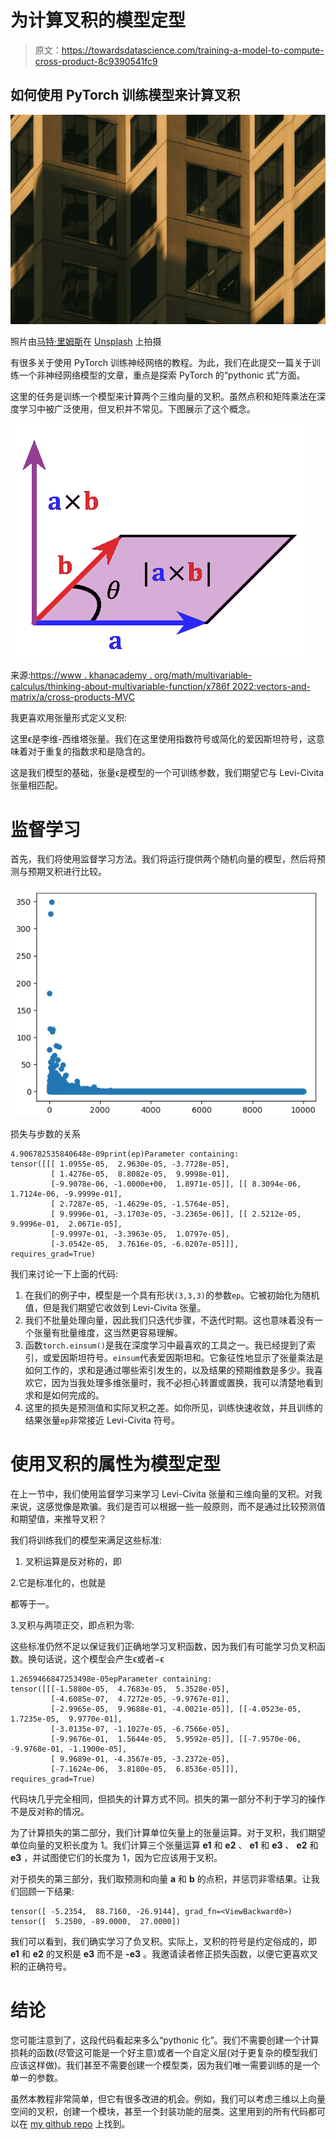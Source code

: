 # 为计算叉积的模型定型

> 原文：<https://towardsdatascience.com/training-a-model-to-compute-cross-product-8c9390541fc9>

## 如何使用 PyTorch 训练模型来计算叉积

![](img/aa0644e502cefccb7a90d7f09b6249bb.png)

照片由[马特·里姆斯](https://unsplash.com/@mattreamesfilm?utm_source=medium&utm_medium=referral)在 [Unsplash](https://unsplash.com?utm_source=medium&utm_medium=referral) 上拍摄

有很多关于使用 PyTorch 训练神经网络的教程。为此，我们在此提交一篇关于训练一个非神经网络模型的文章，重点是探索 PyTorch 的“pythonic 式”方面。

这里的任务是训练一个模型来计算两个三维向量的叉积。虽然点积和矩阵乘法在深度学习中被广泛使用，但叉积并不常见。下图展示了这个概念。

![](img/b8c8169ec7214ca05d98a59706ffb389.png)

来源:[https://www . khanacademy . org/math/multivariable-calculus/thinking-about-multivariable-function/x786f 2022:vectors-and-matrix/a/cross-products-MVC](https://www.khanacademy.org/math/multivariable-calculus/thinking-about-multivariable-function/x786f2022:vectors-and-matrices/a/cross-products-mvc)

我更喜欢用张量形式定义叉积:

这里ϵ是李维-西维塔张量。我们在这里使用指数符号或简化的爱因斯坦符号，这意味着对于重复的指数求和是隐含的。

这是我们模型的基础，张量ϵ是模型的一个可训练参数，我们期望它与 Levi-Civita 张量相匹配。

# 监督学习

首先，我们将使用监督学习方法。我们将运行提供两个随机向量的模型，然后将预测与预期叉积进行比较。

![](img/59929597932adf406b3df56f466203c9.png)

损失与步数的关系

```
4.906782535840648e-09print(ep)Parameter containing:
tensor([[[ 1.0955e-05,  2.9630e-05, -3.7728e-05],
         [ 1.4276e-05,  8.8082e-05,  9.9998e-01],
         [-9.9078e-06, -1.0000e+00,  1.8971e-05]], [[ 8.3094e-06,  1.7124e-06, -9.9999e-01],
         [ 2.7287e-05, -1.4629e-05, -1.5764e-05],
         [ 9.9996e-01, -3.1703e-05, -3.2365e-06]], [[ 2.5212e-05,  9.9996e-01,  2.0671e-05],
         [-9.9997e-01, -3.3963e-05,  1.0797e-05],
         [-3.0542e-05,  3.7616e-05, -6.0207e-05]]], requires_grad=True)
```

我们来讨论一下上面的代码:

1.  在我们的例子中，模型是一个具有形状`(3,3,3)`的参数`ep`。它被初始化为随机值，但是我们期望它收敛到 Levi-Civita 张量。
2.  我们不批量处理向量，因此我们只迭代步骤，不迭代时期。这也意味着没有一个张量有批量维度，这当然更容易理解。
3.  函数`torch.einsum()`是我在深度学习中最喜欢的工具之一。我已经提到了索引，或爱因斯坦符号。`einsum`代表爱因斯坦和。它象征性地显示了张量乘法是如何工作的，求和是通过哪些索引发生的，以及结果的预期维数是多少。我喜欢它，因为当我处理多维张量时，我不必担心转置或置换，我可以清楚地看到求和是如何完成的。
4.  这里的损失是预测值和实际叉积之差。如你所见，训练快速收敛，并且训练的结果张量`ep`非常接近 Levi-Civita 符号。

# 使用叉积的属性为模型定型

在上一节中，我们使用监督学习来学习 Levi-Civita 张量和三维向量的叉积。对我来说，这感觉像是欺骗。我们是否可以根据一些一般原则，而不是通过比较预测值和期望值，来推导叉积？

我们将训练我们的模型来满足这些标准:

1.  叉积运算是反对称的，即

2.它是标准化的，也就是

都等于一。

3.叉积与两项正交，即点积为零:

这些标准仍然不足以保证我们正确地学习叉积函数，因为我们有可能学习负叉积函数。换句话说，这个模型会产生ϵ或者−ϵ

```
1.2659466847253498e-05epParameter containing:
tensor([[[-1.5880e-05,  4.7683e-05,  5.3528e-05],
         [-4.6085e-07,  4.7272e-05, -9.9767e-01],
         [-2.9965e-05,  9.9688e-01, -4.0021e-05]], [[-4.0523e-05,  1.7235e-05,  9.9770e-01],
         [-3.0135e-07, -1.1027e-05, -6.7566e-05],
         [-9.9676e-01,  1.5644e-05,  5.9592e-05]], [[-7.9570e-06, -9.9768e-01, -1.1900e-05],
         [ 9.9689e-01, -4.3567e-05, -3.2372e-05],
         [-7.1624e-06,  3.8180e-05,  6.8536e-05]]], requires_grad=True)
```

代码块几乎完全相同，但损失的计算方式不同。损失的第一部分不利于学习的操作不是反对称的情况。

为了计算损失的第二部分，我们计算单位矢量上的张量运算。对于叉积，我们期望单位向量的叉积长度为 1。我们计算三个张量运算 **e1** 和 **e2** 、 **e1** 和 **e3** 、 **e2** 和 **e3** ，并试图使它们的长度为 1，因为它应该用于叉积。

对于损失的第三部分，我们取预测和向量 **a** 和 **b** 的点积，并惩罚非零结果。让我们回顾一下结果:

```
tensor([ -5.2354,  88.7160, -26.9144], grad_fn=<ViewBackward0>)
tensor([  5.2500, -89.0000,  27.0000])
```

我们可以看到，我们确实学习了负叉积。实际上，叉积的符号是约定俗成的，即 **e1** 和 **e2** 的叉积是 **e3** 而不是 **-e3** 。我邀请读者修正损失函数，以便它更喜欢叉积的正确符号。

# 结论

您可能注意到了，这段代码看起来多么“pythonic 化”。我们不需要创建一个计算损耗的函数(尽管这可能是一个好主意)或者一个自定义层(对于更复杂的模型我们应该这样做)。我们甚至不需要创建一个模型类，因为我们唯一需要训练的是一个单一的参数。

虽然本教程非常简单，但它有很多改进的机会。例如，我们可以考虑三维以上向量空间的叉积，创建一个模块，甚至一个封装功能的层类。这里用到的所有代码都可以在 [my github repo](https://github.com/mlarionov/cross_product/blob/main/cross_product.ipynb) 上找到。